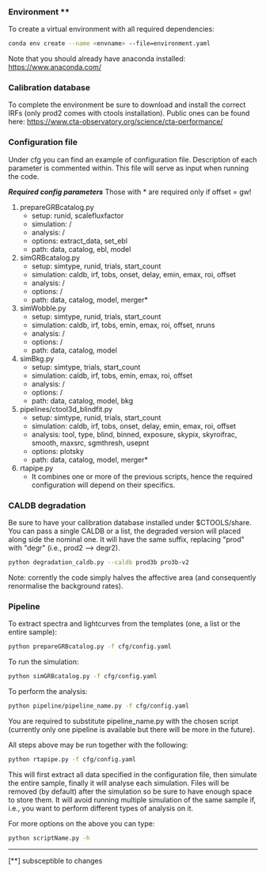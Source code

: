 ### Environment **

To create a virtual environment with all required dependencies:

```bash
conda env create --name <envname> --file=environment.yaml
```

Note that you should already have anaconda installed: https://www.anaconda.com/

### Calibration database

To complete the environment be sure to download and install the correct IRFs (only prod2 comes with ctools installation). Public ones can be found here: https://www.cta-observatory.org/science/cta-performance/


### Configuration file

Under cfg you can find an example of configuration file. Description of each parameter is commented within. This file will serve as input when running the code. 

*__Required config parameters__*
Those with * are required only if offset = gw!

1. prepareGRBcatalog.py
    - setup: runid, scalefluxfactor
    - simulation: /
    - analysis: /
    - options: extract_data, set_ebl
    - path: data, catalog, ebl, model
2. simGRBcatalog.py
    - setup: simtype, runid, trials, start_count
    - simulation: caldb, irf, tobs, onset, delay, emin, emax, roi, offset
    - analysis: /
    - options: /
    - path: data, catalog, model, merger*
3. simWobble.py
    - setup: simtype, runid, trials, start_count
    - simulation: caldb, irf, tobs, emin, emax, roi, offset, nruns
    - analysis: /
    - options: /
    - path: data, catalog, model
4. simBkg.py
    - setup: simtype, trials, start_count
    - simulation: caldb, irf, tobs, emin, emax, roi, offset
    - analysis: /
    - options: /
    - path: data, catalog, model, bkg
5. pipelines/ctool3d_blindfit.py
    - setup: simtype, runid, trials, start_count
    - simulation: caldb, irf, tobs, onset, delay, emin, emax, roi, offset
    - analysis: tool, type, blind, binned, exposure, skypix, skyroifrac, smooth, maxsrc, sgmthresh, usepnt
    - options: plotsky
    - path: data, catalog, model, merger*
6. rtapipe.py
    - It combines one or more of the previous scripts, hence the required configuration will depend on their specifics.


    

### CALDB degradation
Be sure to have your calibration database installed under $CTOOLS/share. You can pass a single CALDB or a list, the degraded version will placed along side the nominal one. It will have the same suffix, replacing "prod" with "degr" (i.e., prod2 --> degr2).

```bash
python degradation_caldb.py --caldb prod3b pro3b-v2
```

Note: corrently the code simply halves the affective area (and consequently renormalise the background rates).

### Pipeline
To extract spectra and lightcurves from the templates (one, a list or the entire sample):

```bash
python prepareGRBcatalog.py -f cfg/config.yaml
```

To run the simulation:

```bash
python simGRBcatalog.py -f cfg/config.yaml
```

To perform the analysis:

```bash
python pipeline/pipeline_name.py -f cfg/config.yaml
```
You are required to substitute pipeline_name.py with the chosen script (currently only one pipeline is available but there will be more in the future). 

All steps above may be run together with the following:

```bash
python rtapipe.py -f cfg/config.yaml
```
This will first extract all data specified in the configuration file, then simulate the entire sample, finally it will analyse each simulation. Files will be removed (by default) after the simulation so be sure to have enough space to store them. It will avoid running multiple simulation of the same sample if, i.e., you want to perform different types of analysis on it.

For more options on the above you can type:

```bash
python scriptName.py -h
```


<HR>
[**] subsceptible to changes 
